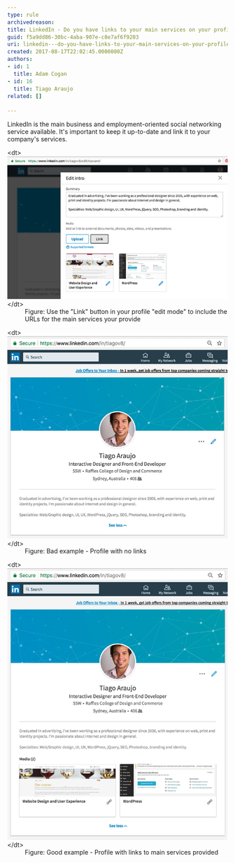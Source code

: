 ```yaml
---
type: rule
archivedreason: 
title: LinkedIn - Do you have links to your main services on your profile?
guid: f5a9dd86-30bc-4aba-907e-c8e7af6f9203
uri: linkedin---do-you-have-links-to-your-main-services-on-your-profile
created: 2017-08-17T22:02:45.0000000Z
authors:
- id: 1
  title: Adam Cogan
- id: 16
  title: Tiago Araujo
related: []

---
```


LinkedIn is the main business and employment-oriented social networking service available. It's important to keep it up-to-date and link it to your company's services.

<!--endintro-->
<dl class="image">&lt;dt&gt; <img src="linkedin-links.jpg" alt="linkedin-links.jpg"> &lt;/dt&gt;<dd>Figure: Use the "Link" button in your profile "edit mode" to include the URLs for the main services your provide</dd></dl><dl class="badImage">&lt;dt&gt;<img src="linkedin-url-bad.jpg" alt="linkedin-url-bad.jpg">&lt;/dt&gt;<dd>Figure: Bad example - Profile with no links</dd></dl><dl class="goodImage">&lt;dt&gt;<img src="linkedin-url-good.jpg" alt="linkedin-url-good.jpg">&lt;/dt&gt;<dd>Figure: Good example - Profile with links to main services provided <br></dd></dl>
